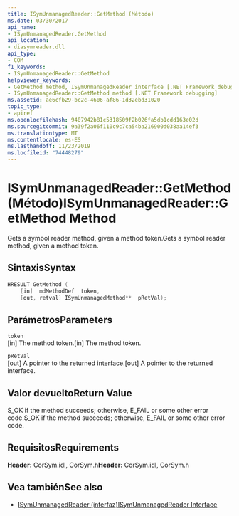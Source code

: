 ```yaml
---
title: ISymUnmanagedReader::GetMethod (Método)
ms.date: 03/30/2017
api_name:
- ISymUnmanagedReader.GetMethod
api_location:
- diasymreader.dll
api_type:
- COM
f1_keywords:
- ISymUnmanagedReader::GetMethod
helpviewer_keywords:
- GetMethod method, ISymUnmanagedReader interface [.NET Framework debugging]
- ISymUnmanagedReader::GetMethod method [.NET Framework debugging]
ms.assetid: ae6cfb29-bc2c-4606-af86-1d32ebd31020
topic_type:
- apiref
ms.openlocfilehash: 9407942b81c5318509f2b026fa5db1cdd163e02d
ms.sourcegitcommit: 9a39f2a06f110c9c7ca54ba216900d038aa14ef3
ms.translationtype: MT
ms.contentlocale: es-ES
ms.lasthandoff: 11/23/2019
ms.locfileid: "74448279"
---
```

# <a name="isymunmanagedreadergetmethod-method"></a><span data-ttu-id="3dbc9-102">ISymUnmanagedReader::GetMethod (Método)</span><span class="sxs-lookup"><span data-stu-id="3dbc9-102">ISymUnmanagedReader::GetMethod Method</span></span>
<span data-ttu-id="3dbc9-103">Gets a symbol reader method, given a method token.</span><span class="sxs-lookup"><span data-stu-id="3dbc9-103">Gets a symbol reader method, given a method token.</span></span>  
  
## <a name="syntax"></a><span data-ttu-id="3dbc9-104">Sintaxis</span><span class="sxs-lookup"><span data-stu-id="3dbc9-104">Syntax</span></span>  
  
```cpp  
HRESULT GetMethod (  
    [in]  mdMethodDef  token,  
    [out, retval] ISymUnmanagedMethod**  pRetVal);  
```  
  
## <a name="parameters"></a><span data-ttu-id="3dbc9-105">Parámetros</span><span class="sxs-lookup"><span data-stu-id="3dbc9-105">Parameters</span></span>  
 `token`  
 <span data-ttu-id="3dbc9-106">[in] The method token.</span><span class="sxs-lookup"><span data-stu-id="3dbc9-106">[in] The method token.</span></span>  
  
 `pRetVal`  
 <span data-ttu-id="3dbc9-107">[out] A pointer to the returned interface.</span><span class="sxs-lookup"><span data-stu-id="3dbc9-107">[out] A pointer to the returned interface.</span></span>  
  
## <a name="return-value"></a><span data-ttu-id="3dbc9-108">Valor devuelto</span><span class="sxs-lookup"><span data-stu-id="3dbc9-108">Return Value</span></span>  
 <span data-ttu-id="3dbc9-109">S_OK if the method succeeds; otherwise, E_FAIL or some other error code.</span><span class="sxs-lookup"><span data-stu-id="3dbc9-109">S_OK if the method succeeds; otherwise, E_FAIL or some other error code.</span></span>  
  
## <a name="requirements"></a><span data-ttu-id="3dbc9-110">Requisitos</span><span class="sxs-lookup"><span data-stu-id="3dbc9-110">Requirements</span></span>  
 <span data-ttu-id="3dbc9-111">**Header:** CorSym.idl, CorSym.h</span><span class="sxs-lookup"><span data-stu-id="3dbc9-111">**Header:** CorSym.idl, CorSym.h</span></span>  
  
## <a name="see-also"></a><span data-ttu-id="3dbc9-112">Vea también</span><span class="sxs-lookup"><span data-stu-id="3dbc9-112">See also</span></span>

- [<span data-ttu-id="3dbc9-113">ISymUnmanagedReader (interfaz)</span><span class="sxs-lookup"><span data-stu-id="3dbc9-113">ISymUnmanagedReader Interface</span></span>](../../../../docs/framework/unmanaged-api/diagnostics/isymunmanagedreader-interface.md)
